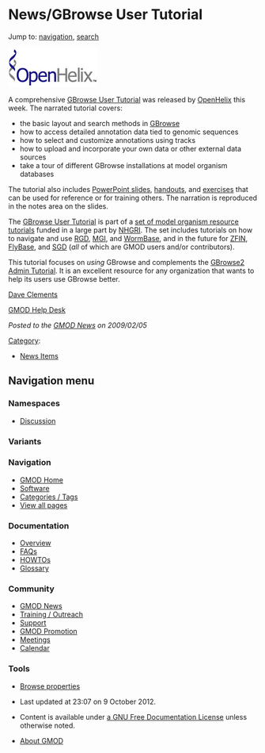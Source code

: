 



<span id="top"></span>




# <span dir="auto">News/GBrowse User Tutorial</span>






Jump to: [navigation](#mw-navigation), [search](#p-search)




<a href="http://www.openhelix.com/gbrowse" rel="nofollow"
title="OpenHelix"><img
src="https://raw.githubusercontent.com/GMOD/gmod.github.io/main/mediawiki/images/8/8c/OpenHelixLogosmaller.jpg" width="180"
height="79" alt="OpenHelix" /></a>



A comprehensive
<a href="http://www.openhelix.com/gbrowse" class="external text"
rel="nofollow">GBrowse User Tutorial</a> was released by
<a href="http://www.openhelix.com" class="external text"
rel="nofollow">OpenHelix</a> this week. The narrated tutorial covers:

- the basic layout and search methods in
  [GBrowse](../GBrowse.1 "GBrowse")
- how to access detailed annotation data tied to genomic sequences
- how to select and customize annotations using tracks
- how to upload and incorporate your own data or other external data
  sources
- take a tour of different GBrowse installations at model organism
  databases

The tutorial also includes <a
href="http://www.openhelix.com/downloads/gbrowse/gbrowseslidesDL.shtml"
class="external text" rel="nofollow">PowerPoint slides</a>, <a
href="http://www.openhelix.com/downloads/gbrowse/gbrowsehandoutsDL.shtml"
class="external text" rel="nofollow">handouts</a>, and <a
href="http://www.openhelix.com/downloads/gbrowse/gbrowseexercisesDL.shtml"
class="external text" rel="nofollow">exercises</a> that can be used for
reference or for training others. The narration is reproduced in the
notes area on the slides.

The <a href="http://www.openhelix.com/gbrowse" class="external text"
rel="nofollow">GBrowse User Tutorial</a> is part of a
<a href="http://www.openhelix.com/model_organisms.shtml"
class="external text" rel="nofollow">set of model organism resource
tutorials</a> funded in a large part by
<a href="http://www.genome.gov/" class="external text"
rel="nofollow">NHGRI</a>. The set includes tutorials on how to navigate
and use <a href="http://www.openhelix.com/rgd" class="external text"
rel="nofollow">RGD</a>,
<a href="http://www.openhelix.com/mgi" class="external text"
rel="nofollow">MGI</a>, and
<a href="http://www.openhelix.com/wormbase" class="external text"
rel="nofollow">WormBase</a>, and in the future for
<a href="http://zfin.org" class="external text" rel="nofollow">ZFIN</a>,
[FlyBase](../Category%3AFlyBase "Category%3AFlyBase"), and
[SGD](../Category%3ASGD "Category%3ASGD") (*all* of which are GMOD users
and/or contributors).

This tutorial focuses on *using* GBrowse and complements the
<a href="http://cloud.gmod.org/gbrowse2/tutorial/tutorial.html"
class="external text" rel="nofollow">GBrowse2 Admin Tutorial</a>. It is
an excellent resource for any organization that wants to help its users
use GBrowse better.

[Dave Clements](../User%3AClements "User%3AClements")

[GMOD Help Desk](../GMOD_Help_Desk "GMOD Help Desk")

  



*Posted to the [GMOD News](../GMOD_News "GMOD News") on 2009/02/05*






[Category](../Special%3ACategories "Special%3ACategories"):

- [News Items](../Category%3ANews_Items "Category%3ANews Items")






## Navigation menu



### Namespaces


- <span id="ca-talk"><a
  href="http://gmod.org/mediawiki/index.php?title=Talk:News/GBrowse_User_Tutorial&amp;action=edit&amp;redlink=1"
  accesskey="t"
  title="Discussion about the content page [t]">Discussion</a></span>


### 

### Variants[](#)








<a href="../Main_Page"
style="background-image: url(../../images/GMOD-cogs.png);"
title="Visit the main page"></a>


### Navigation



- <span id="n-GMOD-Home">[GMOD Home](../Main_Page)</span>
- <span id="n-Software">[Software](../GMOD_Components)</span>
- <span id="n-Categories-.2F-Tags">[Categories /
  Tags](../Categories)</span>
- <span id="n-View-all-pages">[View all
  pages](../Special:AllPages)</span>




### Documentation



- <span id="n-Overview">[Overview](../Overview)</span>
- <span id="n-FAQs">[FAQs](../Category%3AFAQ)</span>
- <span id="n-HOWTOs">[HOWTOs](../Category%3AHOWTO)</span>
- <span id="n-Glossary">[Glossary](../Glossary)</span>




### Community



- <span id="n-GMOD-News">[GMOD News](../GMOD_News)</span>
- <span id="n-Training-.2F-Outreach">[Training /
  Outreach](../Training_and_Outreach)</span>
- <span id="n-Support">[Support](../Support)</span>
- <span id="n-GMOD-Promotion">[GMOD Promotion](../GMOD_Promotion)</span>
- <span id="n-Meetings">[Meetings](../Meetings)</span>
- <span id="n-Calendar">[Calendar](../Calendar)</span>




### Tools

- <span id="t-smwbrowselink"><a href="../Special%3ABrowse/News-2FGBrowse_User_Tutorial"
  rel="smw-browse">Browse properties</a></span>



- <span id="footer-info-lastmod">Last updated at 23:07 on 9 October
  2012.</span>
<!-- - <span id="footer-info-viewcount">6,892 page views.</span> -->
- <span id="footer-info-copyright">Content is available under
  <a href="http://www.gnu.org/licenses/fdl-1.3.html" class="external"
  rel="nofollow">a GNU Free Documentation License</a> unless otherwise
  noted.</span>

<!-- -->

- <span id="footer-places-about">[About
  GMOD](../GMOD%3AAbout "GMOD%3AAbout")</span>

<!-- -->





